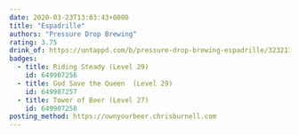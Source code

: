 ```yaml
---
date: 2020-03-23T13:03:43+0000
title: "Espadrille"
authors: "Pressure Drop Brewing"
rating: 3.75
drink_of: https://untappd.com/b/pressure-drop-brewing-espadrille/3232119
badges:
  - title: Riding Steady (Level 29)
    id: 649907256
  - title: God Save the Queen  (Level 29)
    id: 649907257
  - title: Tower of Beer (Level 27)
    id: 649907258
posting_method: https://ownyourbeer.chrisburnell.com
---
```

